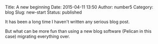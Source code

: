 Title: A new beginning
Date: 2015-04-11 13:50
Author: number5
Category: blog
Slug: new-start
Status: published

It has been a long time I haven't written any serious blog post.

But what can be more fun than using a new blog software (Pelican in this case) 
migrating everything over.
